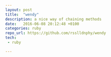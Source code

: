 ```yaml
---
layout: post
title:  "wendy"
description: a nice way of chaining methods
date:   2016-06-08 20:12:48 +0100
categories: ruby
repo_url: https://github.com/rsslldnphy/wendy
tech:
 - ruby

---
```

